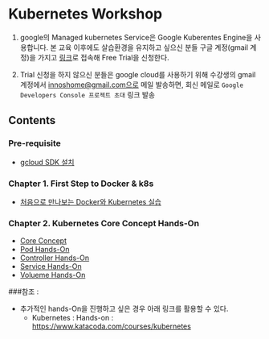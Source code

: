 
# Kubernetes Workshop

1. google의 Managed kubernetes Service은 Google Kuberentes Engine을 사용합니다. 
본 교육 이후에도 살습환경을 유지하고 싶으신 분들 구글 계정(gmail 계정)을 가지고 [링크](https://console.cloud.google.com/)로 접속해 Free Trial을 신청한다. 

2. Trial 신청을 하지 않으신 분들은  google cloud를 사용하기 위해 수강생의 gmail 계정에서 innoshome@gmail.com으로 메일 발송하면, 회신 메일로 `Google Developers Console 프로젝트 초대` 링크 발송


## Contents

### Pre-requisite
 - [gcloud SDK 설치](Prerequisite.md)

### Chapter 1. First Step to Docker & k8s
 - [처음으로 만나보는 Docker와 Kubernetes 실습](./chapter1/Readme.md)

### Chapter 2. Kubernetes Core Concept Hands-On
 - [Core Concept](./chapter2/0-concept.md)
 - [Pod Hands-On](./chapter2/1-pod.md)
 - [Controller Hands-On](./chapter2/2-controller.md)
 - [Service Hands-On](./chapter2/3-service.md)
 - [Volueme Hands-On](./chapter2/4.volume.md)


###참조 : 
   - 추가적인 hands-On을 진행하고 싶은 경우 아래 링크를 활용할 수 있다.
        - Kubernetes : Hands-on : https://www.katacoda.com/courses/kubernetes